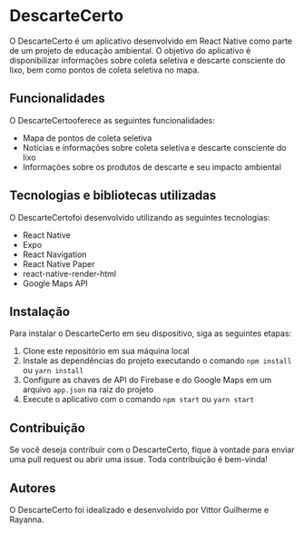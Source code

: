 
# DescarteCerto

O DescarteCerto é um aplicativo desenvolvido em React Native como parte de um projeto de educação ambiental. O objetivo do aplicativo é disponibilizar informações sobre coleta seletiva e descarte consciente do lixo, bem como pontos de coleta seletiva no mapa.

## Funcionalidades

O DescarteCertooferece as seguintes funcionalidades:

-   Mapa de pontos de coleta seletiva
-   Notícias e informações sobre coleta seletiva e descarte consciente do lixo
-   Informações sobre os produtos de descarte e seu impacto ambiental

## Tecnologias e bibliotecas utilizadas

O DescarteCertofoi desenvolvido utilizando as seguintes tecnologias:

-   React Native
-	Expo
-   React Navigation
-   React Native Paper
-    react-native-render-html
-   Google Maps API

## Instalação

Para instalar o DescarteCerto em seu dispositivo, siga as seguintes etapas:

1.  Clone este repositório em sua máquina local
2.  Instale as dependências do projeto executando o comando `npm install` ou `yarn install`
3.  Configure as chaves de API do Firebase e do Google Maps em um arquivo `app.json` na raiz do projeto
4.  Execute o aplicativo com o comando `npm start` ou `yarn start`

## Contribuição

Se você deseja contribuir com o DescarteCerto, fique à vontade para enviar uma pull request ou abrir uma issue. Toda contribuição é bem-vinda!

## Autores

O DescarteCerto foi idealizado e desenvolvido por Vittor Guilherme e Rayanna.
